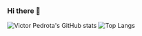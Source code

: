 ### Hi there 👋

![Victor Pedrota's GitHub stats](https://github-readme-stats.vercel.app/api?username=vpedrota&show_icons=true&theme=radical) ![Top Langs](https://github-readme-stats.vercel.app/api/top-langs/?username=vpedrota&theme=onedark&layout=compact)

<!--
**vpedrota/vpedrota** is a ✨ _special_ ✨ repository because its `README.md` (this file) appears on your GitHub profile.

Here are some ideas to get you started:

- 🔭 I’m currently working on ...
- 🌱 I’m currently learning ...
- 👯 I’m looking to collaborate on ...
- 🤔 I’m looking for help with ...
- 💬 Ask me about ...
- 📫 How to reach me: ...
- 😄 Pronouns: ...
- ⚡ Fun fact: ...
-->
